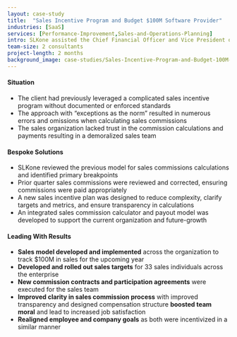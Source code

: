 ```yaml
---
layout: case-study
title:  "Sales Incentive Program and Budget $100M Software Provider"
industries: [SaaS]
services: [Performance-Improvement,Sales-and-Operations-Planning]
intro: SLKone assisted the Chief Financial Officer and Vice President of Sales to develop a simplified sales incentive plan, tied to business objectives, and an integrated payout model to ensure commissions are calculated and paid correctly
team-size: 2 consultants
project-length: 2 months
background_image: case-studies/Sales-Incentive-Program-and-Budget-100M-Software-Provider.jpg
---
```


#### Situation
- The client had previously leveraged a complicated sales incentive program without documented or enforced standards
- The approach with “exceptions as the norm” resulted in numerous errors and omissions when calculating sales commissions
- The sales organization lacked trust in the commission calculations and payments resulting in a demoralized sales team

#### Bespoke Solutions
- SLKone reviewed the previous model for sales commissions calculations and identified primary breakpoints
- Prior quarter sales commissions were reviewed and corrected, ensuring commissions were paid appropriately
- A new sales incentive plan was designed to reduce complexity, clarify targets and metrics, and ensure transparency in calculations
- An integrated sales commission calculator and payout model was developed to support the current organization and future-growth

#### Leading With Results
- **Sales model developed and implemented** across the organization to track $100M in sales for the upcoming year
- **Developed and rolled out sales targets** for 33 sales individuals across the enterprise
- **New commission contracts and participation agreements** were executed for the sales team
- **Improved clarity in sales commission process** with improved transparency and designed compensation structure **boosted team moral** and lead to increased job satisfaction
- **Realigned employee and company goals** as both were incentivized in a similar manner
